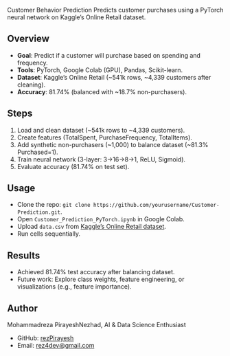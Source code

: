 Customer Behavior Prediction
   Predicts customer purchases using a PyTorch neural network on Kaggle’s Online Retail dataset.

   ## Overview
   - **Goal**: Predict if a customer will purchase based on spending and frequency.
   - **Tools**: PyTorch, Google Colab (GPU), Pandas, Scikit-learn.
   - **Dataset**: Kaggle’s Online Retail (~541k rows, ~4,339 customers after cleaning).
   - **Accuracy**: 81.74% (balanced with ~18.7% non-purchasers).

   ## Steps
   1. Load and clean dataset (~541k rows to ~4,339 customers).
   2. Create features (TotalSpent, PurchaseFrequency, TotalItems).
   3. Add synthetic non-purchasers (~1,000) to balance dataset (~81.3% Purchased=1).
   4. Train neural network (3-layer: 3→16→8→1, ReLU, Sigmoid).
   5. Evaluate accuracy (81.74% on test set).

   ## Usage
   - Clone the repo: `git clone https://github.com/yourusername/Customer-Prediction.git`.
   - Open `Customer_Prediction_PyTorch.ipynb` in Google Colab.
   - Upload `data.csv` from [Kaggle’s Online Retail dataset](https://www.kaggle.com/datasets/carrie1/ecommerce-data).
   - Run cells sequentially.

   ## Results
   - Achieved 81.74% test accuracy after balancing dataset.
   - Future work: Explore class weights, feature engineering, or visualizations (e.g., feature importance).

   ## Author
   Mohammadreza PirayeshNezhad, AI & Data Science Enthusiast
   - GitHub: [rezPirayesh](https://github.com/rezPirayesh)
   - Email: rez4dev@gmail.com
            


